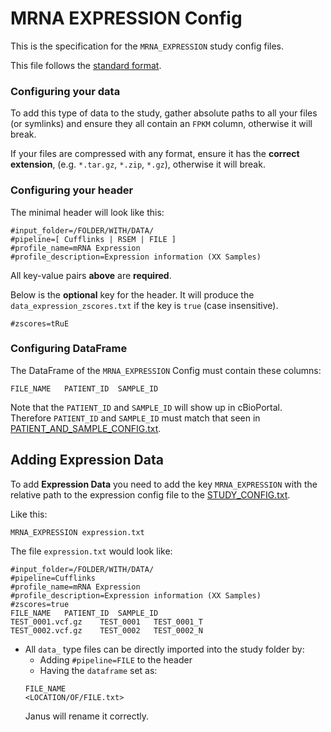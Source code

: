 # MRNA EXPRESSION Config
This is the specification for the `MRNA_EXPRESSION` study config files.

This file follows the [standard format](STUDY_CONFIG.md).

### Configuring your data
To add this type of data to the study, gather absolute paths to all your files (or symlinks) and ensure they all contain an `FPKM` column, otherwise it will break.

If your files are compressed with any format, ensure it has the **correct extension**, (e.g. `*.tar.gz`, `*.zip`, `*.gz`), otherwise it will break.

### Configuring your header

The minimal header will look like this:
```
#input_folder=/FOLDER/WITH/DATA/
#pipeline=[ Cufflinks | RSEM | FILE ]
#profile_name=mRNA Expression
#profile_description=Expression information (XX Samples)
```
All key-value pairs **above** are **required**.


Below is the **optional** key for the header. It will produce the `data_expression_zscores.txt` if the key is `true` (case insensitive).
```
#zscores=tRuE
```

### Configuring DataFrame

The DataFrame of the `MRNA_EXPRESSION` Config must contain these columns:

```
FILE_NAME	PATIENT_ID	SAMPLE_ID
```

Note that the `PATIENT_ID` and `SAMPLE_ID` will show up in cBioPortal. Therefore `PATIENT_ID` and `SAMPLE_ID` must match that seen in [PATIENT_AND_SAMPLE_CONFIG.txt](PATIENT_AND_SAMPLE_CONFIG.md).

## Adding Expression Data

To add **Expression Data** you need to add the key `MRNA_EXPRESSION` with the relative path to the expression config file to the [STUDY_CONFIG.txt](STUDY_CONFIG.md). 

Like this:

```
MRNA_EXPRESSION	expression.txt
```
The file `expression.txt` would look like:

```
#input_folder=/FOLDER/WITH/DATA/
#pipeline=Cufflinks
#profile_name=mRNA Expression
#profile_description=Expression information (XX Samples)
#zscores=true
FILE_NAME	PATIENT_ID	SAMPLE_ID
TEST_0001.vcf.gz	TEST_0001	TEST_0001_T
TEST_0002.vcf.gz	TEST_0002	TEST_0002_N
```
- All `data_` type files can be directly imported into the study folder by:
  - Adding `#pipeline=FILE` to the header
  - Having the `dataframe` set as:
  ```
  FILE_NAME
  <LOCATION/OF/FILE.txt>
  ```
  Janus will rename it correctly.